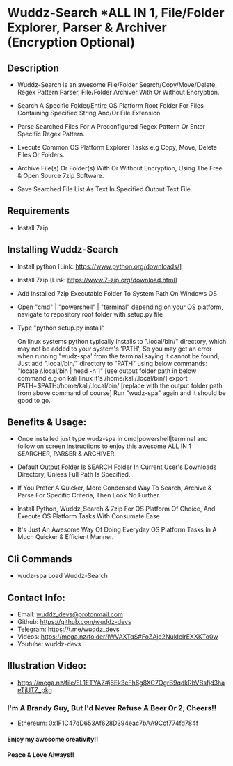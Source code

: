 # Wuddz-Search *ALL IN 1, File/Folder Explorer, Parser & Archiver (Encryption Optional)


## Description
- Wuddz-Search is an awesome File/Folder Search/Copy/Move/Delete, Regex Pattern Parser, File/Folder Archiver With Or Without Encryption. 

- Search A Specific Folder/Entire OS Platform Root Folder For Files Containing Specified String And/Or File Extension.
 
- Parse Searched Files For A Preconfigured Regex Pattern Or Enter Specific Regex Pattern.
  
- Execute Common OS Platform Explorer Tasks e.g Copy, Move, Delete Files Or Folders.
  
- Archive File(s) Or Folder(s) With Or Without Encryption, Using The Free & Open Source 7zip Software.

- Save Searched File List As Text In Specified Output Text File.


## Requirements
- Install 7zip


## Installing Wuddz-Search
- Install python  [Link: https://www.python.org/downloads/]

- Install 7zip  [Link: https://www.7-zip.org/download.html]

- Add Installed 7zip Executable Folder To System Path On Windows OS

- Open "cmd" | "powershell" | "terminal" depending on your OS platform, navigate to repository root folder with setup.py file

- Type "python setup.py install"

  On linux systems python typically installs to ".local/bin/" directory, which may not be added to your system's 'PATH',
  So you may get an error when running "wudz-spa' from the terminal saying it cannot be found,
  Just add ".local/bin/" directory to "PATH" using below commands:
  "locate /.local/bin | head -n 1"           [use output folder path in below command e.g on kali linux it's /home/kali/.local/bin/]
  export PATH=$PATH:/home/kali/.local/bin/   [replace with the output folder path from above command of course]
  Run "wudz-spa" again and it should be good to go.


## Benefits & Usage:
- Once installed just type wudz-spa in cmd|powershell|terminal and follow on screen instructions to enjoy this awesome ALL IN 1 SEARCHER, PARSER & ARCHIVER.

- Default Output Folder Is SEARCH Folder In Current User's Downloads Directory, Unless Full Path Is Specified.

- If You Prefer A Quicker, More Condensed Way To Search, Archive & Parse For Specific Criteria, Then Look No Further.

- Install Python, Wuddz_Search & 7zip For OS Platform Of Choice, And Execute OS Platform Tasks With Consumate Ease

- It's Just An Awesome Way Of Doing Everyday OS Platform Tasks In A Much Quicker & Efficient Manner.


## Cli Commands
- wudz-spa   Load Wuddz-Search


## Contact Info:
- Email:     wuddz_devs@protonmail.com                                                              
- Github:    https://github.com/wuddz-devs                                                          
- Telegram:  https://t.me/wuddz_devs
- Videos:    https://mega.nz/folder/IWVAXTqS#FoZAje2NukIcIrEXXKTo0w                                                                
- Youtube:   wuddz-devs


## Illustration Video:
- https://mega.nz/file/EL1ETYAZ#j6Ek3eFh6g8XC7OgrB9qdkRbVBsfjd3haeTjUTZ_pkg


### I'm A Brandy Guy, But I'd Never Refuse A Beer Or 2, Cheers!!
- Ethereum: 0x1F1C47dD653Af628D394eac7bAA9Ccf774fd784f


#### Enjoy my awesome creativity!!
#### Peace & Love Always!!
